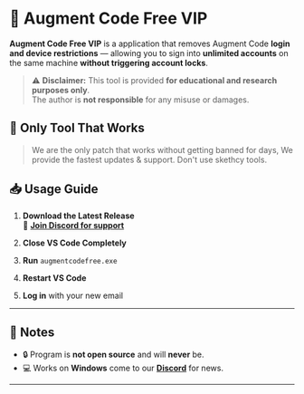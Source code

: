# 🚀 Augment Code Free VIP

**Augment Code Free VIP** is a application that removes Augment Code **login and device restrictions** — allowing you to sign into **unlimited accounts** on the same machine **without triggering account locks**.

> ⚠ **Disclaimer:** This tool is provided **for educational and research purposes only**.  
> The author is **not responsible** for any misuse or damages.

## 👋 Only Tool That Works
> We are the only patch that works without getting banned for days, We provide the fastest updates & support. Don't use skethcy tools.

## 📥 Usage Guide

1. **Download the Latest Release**  
   📎 [**Join Discord for support**](https://discord.gg/C45ngMAkAZ)  

2. **Close VS Code Completely**  
3. **Run** `augmentcodefree.exe`  
4. **Restart VS Code**  
5. **Log in** with your new email

---

## 📝 Notes

- 🔒 Program is **not open source** and will **never** be.
- 💻 Works on **Windows** come to our [**Discord**](https://discord.gg/C45ngMAkAZ) for news.

---
